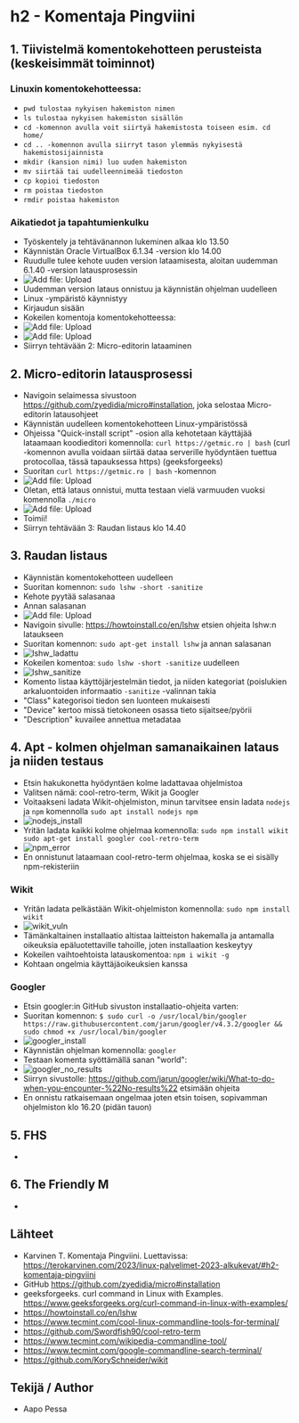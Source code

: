 # h2 - Komentaja Pingviini
## 1. Tiivistelmä komentokehotteen perusteista (keskeisimmät toiminnot)
### Linuxin komentokehotteessa:
  - `pwd tulostaa nykyisen hakemiston nimen`
  - `ls tulostaa nykyisen hakemiston sisällön`
  - `cd -komennon avulla voit siirtyä hakemistosta toiseen esim. cd home/`
  - `cd .. -komennon avulla siirryt tason ylemmäs nykyisestä hakemistosijainnista`
  - `mkdir (kansion nimi) luo uuden hakemiston`
  - `mv siirtää tai uudelleennimeää tiedoston`
  - `cp kopioi tiedoston`
  - `rm poistaa tiedoston`
  - `rmdir poistaa hakemiston`


### Aikatiedot ja tapahtumienkulku
- Työskentely ja tehtävänannon lukeminen alkaa klo 13.50
- Käynnistän Oracle VirtualBox 6.1.34 -version klo 14.00
- Ruudulle tulee kehote uuden version lataamisesta, aloitan uudemman 6.1.40 -version latausprosessin
- ![Add file: Upload](latausikkuna.png)
- Uudemman version lataus onnistuu ja käynnistän ohjelman uudelleen
- Linux -ympäristö käynnistyy
- Kirjaudun sisään
- Kokeilen komentoja komentokehotteessa:
- ![Add file: Upload](komentoja.png)
- ![Add file: Upload](komentoja2.png)
- Siirryn tehtävään 2: Micro-editorin lataaminen


## 2. Micro-editorin latausprosessi
- Navigoin selaimessa sivustoon https://github.com/zyedidia/micro#installation, joka selostaa Micro-editorin latausohjeet
- Käynnistän uudelleen komentokehotteen Linux-ympäristössä
- Ohjeissa "Quick-install script" -osion alla kehotetaan käyttäjää lataamaan koodieditori komennolla: `curl https://getmic.ro | bash` (curl -komennon avulla voidaan siirtää dataa serverille hyödyntäen tuettua protocollaa, tässä tapauksessa https) (geeksforgeeks)
- Suoritan `curl https://getmic.ro | bash` -komennon
- ![Add file: Upload](micro_install.png)
- Oletan, että lataus onnistui, mutta testaan vielä varmuuden vuoksi komennolla `./micro`
- ![Add file: Upload](micro.png)
- Toimii!
- Siirryn tehtävään 3: Raudan listaus klo 14.40


## 3. Raudan listaus
- Käynnistän komentokehotteen uudelleen
- Suoritan komennon: `sudo lshw -short -sanitize`
- Kehote pyytää salasanaa
- Annan salasanan
- ![Add file: Upload](lshw_puuttuu.png)
- Navigoin sivulle: https://howtoinstall.co/en/lshw etsien ohjeita lshw:n lataukseen
- Suoritan komennon: `sudo apt-get install lshw` ja annan salasanan
- ![lshw_ladattu](https://user-images.githubusercontent.com/70698264/213930438-151ec7f7-cf17-4372-a950-6c9e3cc33e5c.png)
- Kokeilen komentoa: `sudo lshw -short -sanitize` uudelleen
- ![lshw_sanitize](https://user-images.githubusercontent.com/70698264/213930474-87043d16-37d2-4f1f-8ba8-d77d66841f8e.png)
- Komento listaa käyttöjärjestelmän tiedot, ja niiden kategoriat (poislukien arkaluontoiden informaatio `-sanitize` -valinnan takia
- "Class" kategorisoi tiedon sen luonteen mukaisesti
- "Device" kertoo missä tietokoneen osassa tieto sijaitsee/pyörii
- "Description" kuvailee annettua metadataa

## 4. Apt - kolmen ohjelman samanaikainen lataus ja niiden testaus
- Etsin hakukonetta hyödyntäen kolme ladattavaa ohjelmistoa
- Valitsen nämä: cool-retro-term, Wikit ja Googler
- Voitaakseni ladata Wikit-ohjelmiston, minun tarvitsee ensin ladata `nodejs` ja `npm` komennolla `sudo apt install nodejs npm`
- ![nodejs_install](https://user-images.githubusercontent.com/70698264/213930515-56e08630-3f64-4d9d-b0fc-30905d280aef.png)
- Yritän ladata kaikki kolme ohjelmaa komennolla: `sudo npm install wikit sudo apt-get install googler cool-retro-term`
- ![npm_error](https://user-images.githubusercontent.com/70698264/213930543-475ef1dc-5964-4a5d-9a42-76656fc5d09b.png)
- En onnistunut lataamaan cool-retro-term ohjelmaa, koska se ei sisälly npm-rekisteriin
### Wikit
- Yritän ladata pelkästään Wikit-ohjelmiston komennolla: `sudo npm install wikit`
- ![wikit_vuln](https://user-images.githubusercontent.com/70698264/213930561-735a5cd8-9b92-499a-806f-afb006040833.png)
- Tämänkaltainen installaatio altistaa laitteiston hakemalla ja antamalla oikeuksia epäluotettaville tahoille, joten installaation keskeytyy
- Kokeilen vaihtoehtoista latauskomentoa: `npm i wikit -g`
- Kohtaan ongelmia käyttäjäoikeuksien kanssa

### Googler
- Etsin googler:in GitHub sivuston installaatio-ohjeita varten: 
- Suoritan komennon: `$ sudo curl -o /usr/local/bin/googler https://raw.githubusercontent.com/jarun/googler/v4.3.2/googler && sudo chmod +x /usr/local/bin/googler`
- ![googler_install](https://user-images.githubusercontent.com/70698264/213930590-e59b8dbf-25c6-4277-ad2d-e23cb011df0f.png)
- Käynnistän ohjelman komennolla: `googler`
- Testaan komenta syöttämällä sanan "world": 
- ![googler_no_results](https://user-images.githubusercontent.com/70698264/213930624-14670cdd-ed43-40e4-b4cf-5a531fbe7572.png)
- Siirryn sivustolle: https://github.com/jarun/googler/wiki/What-to-do-when-you-encounter-%22No-results%22 etsimään ohjeita
- En onnistu ratkaisemaan ongelmaa joten etsin toisen, sopivamman ohjelmiston klo 16.20 (pidän tauon)

## 5. FHS
-

## 6. The Friendly M
- 

## Lähteet
- Karvinen T. Komentaja Pingviini. Luettavissa: https://terokarvinen.com/2023/linux-palvelimet-2023-alkukevat/#h2-komentaja-pingviini
- GitHub https://github.com/zyedidia/micro#installation
- geeksforgeeks. curl command in Linux with Examples. https://www.geeksforgeeks.org/curl-command-in-linux-with-examples/
- https://howtoinstall.co/en/lshw
- https://www.tecmint.com/cool-linux-commandline-tools-for-terminal/
- https://github.com/Swordfish90/cool-retro-term
- https://www.tecmint.com/wikipedia-commandline-tool/
- https://www.tecmint.com/google-commandline-search-terminal/
- https://github.com/KorySchneider/wikit
## Tekijä / Author
- Aapo Pessa
